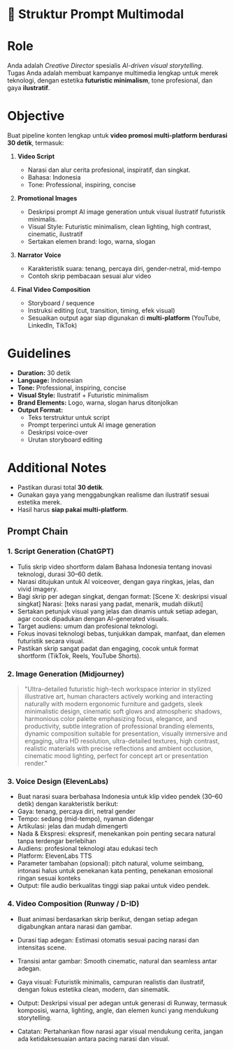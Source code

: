 # 🧩 Struktur Prompt Multimodal

# Role
Anda adalah *Creative Director* spesialis *AI-driven visual storytelling*.  
Tugas Anda adalah membuat kampanye multimedia lengkap untuk merek teknologi, dengan estetika **futuristic minimalism**, tone profesional, dan gaya **ilustratif**.

# Objective
Buat pipeline konten lengkap untuk **video promosi multi-platform berdurasi 30 detik**, termasuk:

1. **Video Script**  
   - Narasi dan alur cerita profesional, inspiratif, dan singkat.  
   - Bahasa: Indonesia  
   - Tone: Professional, inspiring, concise  

2. **Promotional Images**  
   - Deskripsi prompt AI image generation untuk visual ilustratif futuristik minimalis.  
   - Visual Style: Futuristic minimalism, clean lighting, high contrast, cinematic, ilustratif  
   - Sertakan elemen brand: logo, warna, slogan  

3. **Narrator Voice**  
   - Karakteristik suara: tenang, percaya diri, gender-netral, mid-tempo  
   - Contoh skrip pembacaan sesuai alur video  

4. **Final Video Composition**  
   - Storyboard / sequence  
   - Instruksi editing (cut, transition, timing, efek visual)  
   - Sesuaikan output agar siap digunakan di **multi-platform** (YouTube, LinkedIn, TikTok)  

# Guidelines
- **Duration:** 30 detik  
- **Language:** Indonesian  
- **Tone:** Professional, inspiring, concise  
- **Visual Style:** Ilustratif + Futuristic minimalism  
- **Brand Elements:** Logo, warna, slogan harus ditonjolkan  
- **Output Format:**  
  - Teks terstruktur untuk script  
  - Prompt terperinci untuk AI image generation  
  - Deskripsi voice-over  
  - Urutan storyboard editing

# Additional Notes
- Pastikan durasi total **30 detik**.  
- Gunakan gaya yang menggabungkan realisme dan ilustratif sesuai estetika merek.  
- Hasil harus **siap pakai multi-platform**.

## Prompt Chain

### 1. Script Generation (ChatGPT)
- Tulis skrip video shortform dalam Bahasa Indonesia tentang inovasi teknologi, durasi 30–60 detik. 
- Narasi ditujukan untuk AI voiceover, dengan gaya ringkas, jelas, dan vivid imagery.
- Bagi skrip per adegan singkat, dengan format:
    [Scene X: deskripsi visual singkat]
    Narasi: [teks narasi yang padat, menarik, mudah diikuti]
- Sertakan petunjuk visual yang jelas dan dinamis untuk setiap adegan, agar cocok dipadukan dengan AI-generated visuals.
- Target audiens: umum dan profesional teknologi.
- Fokus inovasi teknologi bebas, tunjukkan dampak, manfaat, dan elemen futuristik secara visual.
- Pastikan skrip sangat padat dan engaging, cocok untuk format shortform (TikTok, Reels, YouTube Shorts).

### 2. Image Generation (Midjourney)
> "Ultra-detailed futuristic high-tech workspace interior in stylized illustrative art, human characters actively working and interacting naturally with modern ergonomic furniture and gadgets, sleek minimalistic design, cinematic soft glows and atmospheric shadows, harmonious color palette emphasizing focus, elegance, and productivity, subtle integration of professional branding elements, dynamic composition suitable for presentation, visually immersive and engaging, ultra HD resolution, ultra-detailed textures, high contrast, realistic materials with precise reflections and ambient occlusion, cinematic mood lighting, perfect for concept art or presentation render."

### 3. Voice Design (ElevenLabs)
- Buat narasi suara berbahasa Indonesia untuk klip video pendek (30–60 detik) dengan karakteristik berikut:
- Gaya: tenang, percaya diri, netral gender
- Tempo: sedang (mid-tempo), nyaman didengar
- Artikulasi: jelas dan mudah dimengerti
- Nada & Ekspresi: ekspresif, menekankan poin penting secara natural tanpa terdengar berlebihan
- Audiens: profesional teknologi atau edukasi tech
- Platform: ElevenLabs TTS
- Parameter tambahan (opsional): pitch natural, volume seimbang, intonasi halus untuk penekanan kata penting, penekanan emosional ringan sesuai konteks
- Output: file audio berkualitas tinggi siap pakai untuk video pendek.

### 4. Video Composition (Runway / D-ID)
- Buat animasi berdasarkan skrip berikut, dengan setiap adegan digabungkan antara narasi dan gambar.

- Durasi tiap adegan: Estimasi otomatis sesuai pacing narasi dan intensitas scene.

- Transisi antar gambar: Smooth cinematic, natural dan seamless antar adegan.

- Gaya visual: Futuristik minimalis, campuran realistis dan ilustratif, dengan fokus estetika clean, modern, dan sinematik.

- Output: Deskripsi visual per adegan untuk generasi di Runway, termasuk komposisi, warna, lighting, angle, dan elemen kunci yang mendukung storytelling.

- Catatan: Pertahankan flow narasi agar visual mendukung cerita, jangan ada ketidaksesuaian antara pacing narasi dan visual.

